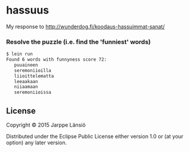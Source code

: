 # hassuus

My response to http://wunderdog.fi/koodaus-hassuimmat-sanat/

### Resolve the puzzle (i.e. find the 'funniest' words)

```bash
$ lein run
Found 6 words with funnyness score 72:
   puuaineen
   seremoniioilla
   liioittelematta
   leeaakaan
   niiaamaan
   seremoniioissa
```

## License

Copyright © 2015 Jarppe Länsiö

Distributed under the Eclipse Public License either version 1.0 or (at
your option) any later version.
